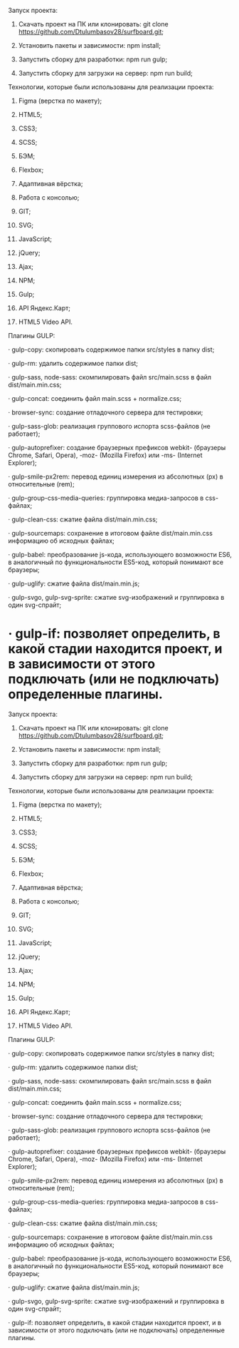 Запуск проекта: 

1. Скачать проект на ПК или клонировать: git clone https://github.com/Dtulumbasov28/surfboard.git;

2. Установить пакеты и зависимости: npm install;

3. Запустить сборку для разработки: npm run gulp;

4. Запустить сборку для загрузки на сервер: npm run build;

Технологии, которые были использованы для реализации проекта:

1. Figma (верстка по макету);

2. HTML5;

3. CSS3;

4. SCSS;

5. БЭМ;

6. Flexbox;

7. Адаптивная вёрстка;

8. Работа с консолью;

9. GIT;

10. SVG;

11. JavaScript;

12. jQuery;

13. Ajax;

14. NPM;

15. Gulp;

16. API Яндекс.Карт;

17. HTML5 Video API.

Плагины GULP:

· gulp-copy: скопировать содержимое папки src/styles в папку dist;

· gulp-rm: удалить содержимое папки dist;

· gulp-sass, node-sass: скомпилировать файл src/main.scss в файл dist/main.min.css;

· gulp-concat: соединить файл main.scss + normalize.css;

· browser-sync: создание отладочного сервера для тестировки;

· gulp-sass-glob: реализация группового испорта scss-файлов (не работает);

· gulp-autoprefixer: создание браузерных префиксов webkit- (браузеры Chrome, Safari, Opera), -moz- (Mozilla Firefox) или -ms- (Internet Explorer);

· gulp-smile-px2rem: перевод единиц измерения из абсолютных (px) в относительные (rem);

· gulp-group-css-media-queries: группировка медиа-запросов в css-файлах;

· gulp-clean-css: сжатие файла dist/main.min.css;

· gulp-sourcemaps: сохранение в итоговом файле dist/main.min.css информацию об исходных файлах;

· gulp-babel: преобразование js-кода, использующего возможности ES6, в аналогичный по функциональности ES5-код, который понимают все браузеры;

· gulp-uglify: сжатие файла dist/main.min.js;

· gulp-svgo, gulp-svg-sprite: сжатие svg-изображений и группировка в один svg-спрайт;

· gulp-if: позволяет определить, в какой стадии находится проект, и в зависимости от этого подключать (или не подключать) определенные плагины.
=======
Запуск проекта:

1. Скачать проект на ПК или клонировать: git clone https://github.com/Dtulumbasov28/surfboard.git;

2. Установить пакеты и зависимости: npm install;

3. Запустить сборку для разработки: npm run gulp;

4. Запустить сборку для загрузки на сервер: npm run build;

Технологии, которые были использованы для реализации проекта:

1. Figma (верстка по макету);

2. HTML5;

3. CSS3;

4. SCSS;

5. БЭМ;

6. Flexbox;

7. Адаптивная вёрстка;

8. Работа с консолью;

9. GIT;

10. SVG;

11. JavaScript;

12. jQuery;

13. Ajax;

14. NPM;

15. Gulp;

16. API Яндекс.Карт;

17. HTML5 Video API.

Плагины GULP:

· gulp-copy: скопировать содержимое папки src/styles в папку dist;

· gulp-rm: удалить содержимое папки dist;

· gulp-sass, node-sass: скомпилировать файл src/main.scss в файл dist/main.min.css;

· gulp-concat: соединить файл main.scss + normalize.css;

· browser-sync: создание отладочного сервера для тестировки;

· gulp-sass-glob: реализация группового испорта scss-файлов (не работает);

· gulp-autoprefixer: создание браузерных префиксов webkit- (браузеры Chrome, Safari, Opera), -moz- (Mozilla Firefox) или -ms- (Internet Explorer);

· gulp-smile-px2rem: перевод единиц измерения из абсолютных (px) в относительные (rem);

· gulp-group-css-media-queries: группировка медиа-запросов в css-файлах;

· gulp-clean-css: сжатие файла dist/main.min.css;

· gulp-sourcemaps: сохранение в итоговом файле dist/main.min.css информацию об исходных файлах;

· gulp-babel: преобразование js-кода, использующего возможности ES6, в аналогичный по функциональности ES5-код, который понимают все браузеры;

· gulp-uglify: сжатие файла dist/main.min.js;

· gulp-svgo, gulp-svg-sprite: сжатие svg-изображений и группировка в один svg-спрайт;

· gulp-if: позволяет определить, в какой стадии находится проект, и в зависимости от этого подключать (или не подключать) определенные плагины.